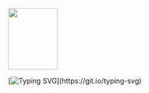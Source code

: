 <img src="https://camo.githubusercontent.com/730f1ccdef952fc2148085e467051285c38bb6fa9aabdc9fea8f57b72009ad90/68747470733a2f2f63646e2e6472696262626c652e636f6d2f75736572732f323134353037312f73637265656e73686f74732f343530333731332f6465762e676966" alt="" width="100" height="125" style="object-fit: contain;">

[![Typing SVG](https://readme-typing-svg.demolab.com?font=Montserrat&weight=600&pause=1000&color=000000&width=435&lines=Frontend+developer.)](https://git.io/typing-svg)

